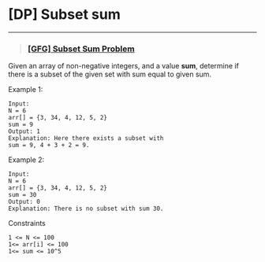 # [DP] Subset sum

---

> ### [[GFG] Subset Sum Problem](https://practice.geeksforgeeks.org/problems/subset-sum-problem-1611555638/1)

Given an array of non-negative integers, and a value **sum**, determine if there is a subset of the given set with sum
equal
to given sum.

Example 1:

    Input:
    N = 6
    arr[] = {3, 34, 4, 12, 5, 2}
    sum = 9
    Output: 1
    Explanation: Here there exists a subset with
    sum = 9, 4 + 3 + 2 = 9.

Example 2:

    Input:
    N = 6
    arr[] = {3, 34, 4, 12, 5, 2}
    sum = 30
    Output: 0
    Explanation: There is no subset with sum 30.

Constraints

    1 <= N <= 100
    1<= arr[i] <= 100
    1<= sum <= 10^5
